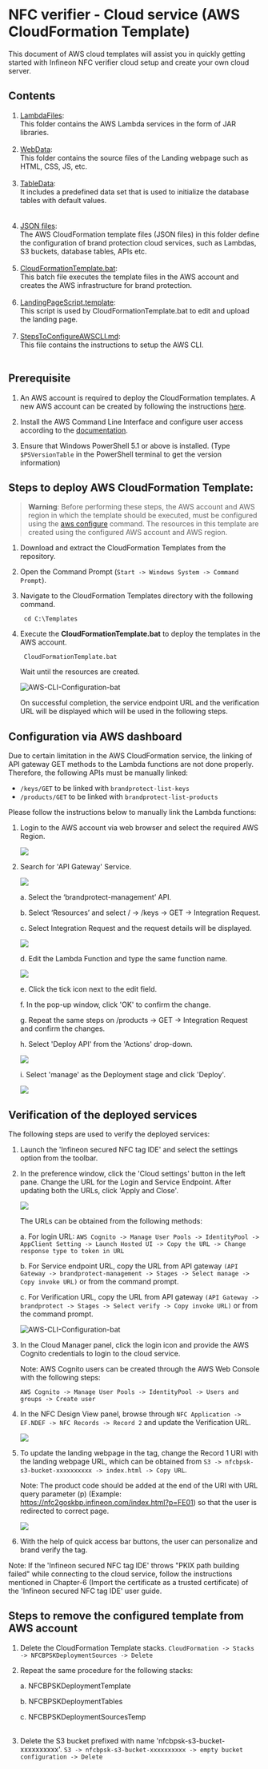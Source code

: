 # NFC verifier - Cloud service (AWS CloudFormation Template)
This document of AWS cloud templates will assist you in quickly getting started with Infineon NFC verifier cloud setup and create your own cloud server.

## Contents
1. [LambdaFiles](../AWSTemplates/LambdaFiles/):
    <br>This folder contains the AWS Lambda services in the form of JAR libraries.
    <br><br>
2. [WebData](../AWSTemplates/WebData/):
    <br>This folder contains the source files of the Landing webpage such as HTML, CSS, JS, etc.
    <br><br>
3. [TableData](../AWSTemplates/TableData/): <br>It includes a predefined data set that is used to initialize the database tables with default values.	
	<br><br>
4. [JSON files](../AWSTemplates/):
    <br>The AWS CloudFormation template files (JSON files) in this folder define the configuration of brand protection cloud services, such as Lambdas, S3 buckets, database tables, APIs etc.
    <br><br>
5.	[CloudFormationTemplate.bat](../AWSTemplates/): 
	<br>This batch file executes the template files in the AWS account and creates the AWS infrastructure for brand protection. 
	<br><br>
6.	[LandingPageScript.template](../AWSTemplates/):
	<br>This script is used by CloudFormationTemplate.bat to edit and upload the landing page.
	<br><br>
7.	[StepsToConfigureAWSCLI.md](../AWSTemplates/):
	<br>This file contains the instructions to setup the AWS CLI. 
	<br><br>

## Prerequisite
1. An AWS account is required to deploy the CloudFormation templates. A new AWS account can be created by following the instructions [here](https://aws.amazon.com/premiumsupport/knowledge-center/create-and-activate-aws-account/).

2. Install the AWS Command Line Interface and configure user access according to the [documentation](../AWSTemplates/StepsToConfigureAWSCLI.md).

3. Ensure that Windows PowerShell 5.1 or above is installed. (Type `$PSVersionTable` in the PowerShell terminal to get the version information)

## Steps to deploy AWS CloudFormation Template:
> **Warning**: Before performing these steps, the AWS account and AWS region in which the template should be executed, must be configured using the [aws configure](../AWSTemplates/StepsToConfigureAWSCLI.md) command. The resources in this template are created using the configured AWS account and AWS region.

1. Download and extract the CloudFormation Templates from the repository. 

2. Open the Command Prompt (`Start -> Windows System -> Command Prompt`).

3. Navigate to the CloudFormation Templates directory with the following command.

        cd C:\Templates

4. Execute the **CloudFormationTemplate.bat** to deploy the templates in the AWS account. 

        CloudFormationTemplate.bat

    Wait until the resources are created.

    ![AWS-CLI-Configuration-bat](../../Documents/Images/AWS-CLI-Configuration-bat.png)
    
    On successful completion, the service endpoint URL and the verification URL will be displayed which will be used in the following steps.

## Configuration via AWS dashboard

Due to certain limitation in the AWS CloudFormation service,
the linking of API gateway GET methods to the Lambda functions are not done properly. Therefore, the following APIs must be manually linked:
- `/keys/GET` to be linked with `brandprotect-list-keys`
- `/products/GET` to be linked with `brandprotect-list-products` 

Please follow the instructions below to manually link the Lambda functions:

1. Login to the AWS account via web browser and select the required AWS Region.

    ![](../../Documents/Images/AWS-Configuration-Step-01.png)

2. Search for 'API Gateway' Service.
    
    ![](../../Documents/Images/AWS-Configuration-Step-02.png)

    a. Select the ‘brandprotect-management’ API.

    b. Select ‘Resources’ and select / -> /keys -> GET -> Integration Request.

    c. Select Integration Request and the request details will be displayed.

    ![](../../Documents/Images/AWS-Configuration-Step-02-c.png)

    d. Edit the Lambda Function and type the same function name. 

    ![](../../Documents/Images/AWS-Configuration-Step-02-d.png)

    e. Click the tick icon next to the edit field.
    
    f. In the pop-up window, click 'OK' to confirm the change.
    
    g. Repeat the same steps on /products -> GET -> Integration Request and confirm the changes.
    
    h. Select 'Deploy API' from the 'Actions' drop-down.

    ![](../../Documents/Images/AWS-Configuration-Step-02-h.png)

    i. Select 'manage' as the Deployment stage and click 'Deploy'.

    ![](../../Documents/Images/AWS-Configuration-Step-02-i.png)


## Verification of the deployed services

The following steps are used to verify the deployed services:

1. Launch the 'Infineon secured NFC tag IDE' and select the settings option from the toolbar.

2. In the preference window, click the 'Cloud settings' button in the left pane. Change the URL for the Login and Service Endpoint. After updating both the URLs, click 'Apply and Close'.

    ![](../../Documents/Images/Verification-CloudFormation-Step-02.png)
   
   The URLs can be obtained from the following methods:
   
   a. For login URL: `AWS Cognito -> Manage User Pools -> IdentityPool -> AppClient Setting -> Launch Hosted UI -> Copy the URL -> Change response type to token in URL`

   b. For Service endpoint URL, copy the URL from API gateway `(API Gateway -> brandprotect-management -> Stages -> Select manage -> Copy invoke URL)` or from the command prompt.

   c. For Verification URL, copy the URL from API gateway `(API Gateway -> brandprotect -> Stages -> Select verify -> Copy invoke URL)` or from the command prompt.

   ![AWS-CLI-Configuration-bat](../../Documents/Images/AWS-CLI-Configuration-bat-output-urls.png)
   
3. In the Cloud Manager panel, click the login icon and provide the AWS Cognito credentials to login to the cloud service.
	
    Note: AWS Cognito users can be created through the AWS Web Console with the following steps: 
    
    `AWS Cognito -> Manage User Pools -> IdentityPool -> Users and groups -> Create user`

4. In the NFC Design View panel, browse through  `NFC Application -> EF.NDEF -> NFC Records -> Record 2` and update the Verification URL.

    ![](../../Documents/Images/Verification-CloudFormation-Step-05.png)

5. To update the landing webpage in the tag, change the Record 1 URI with the landing webpage URL, which can be obtained from `S3 -> nfcbpsk-s3-bucket-xxxxxxxxxx -> index.html -> Copy URL`.

    Note: The product code should be added at the end of the URI with URL query parameter (p) (Example: https://nfc2goskbp.infineon.com/index.html?p=FE01) so that the user is redirected to correct page.
    
    ![](../../Documents/Images/Verification-CloudFormation-Step-06.png)

6. With the help of quick access bar buttons, the user can personalize and brand verify the tag. 

 Note: If the 'Infineon secured NFC tag IDE' throws "PKIX path building failed" while connecting to the cloud service, follow the instructions mentioned in Chapter-6 (Import the certificate as a trusted certificate) of the 'Infineon secured NFC tag IDE' user guide.
## Steps to remove the configured template from AWS account 

1. Delete the CloudFormation Template stacks. 
    `CloudFormation -> Stacks -> NFCBPSKDeploymentSources -> Delete`
2. Repeat the same procedure for the following stacks:

    a. NFCBPSKDeploymentTemplate
        
    b. NFCBPSKDeploymentTables
        
    c. NFCBPSKDeploymentSourcesTemp <br> <br>

3. Delete the S3 bucket prefixed with name 'nfcbpsk-s3-bucket-xxxxxxxxxx'.
    `S3 -> nfcbpsk-s3-bucket-xxxxxxxxxx -> empty bucket configuration -> Delete`

